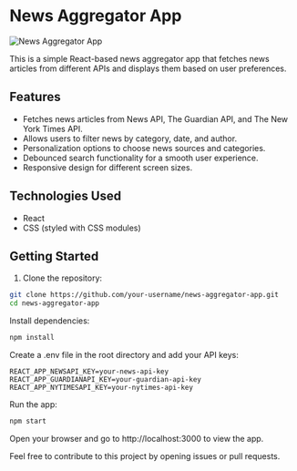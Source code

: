 # News Aggregator App

![News Aggregator App](https://ss-web.ru/assets/images/tz-agregator.png)

This is a simple React-based news aggregator app that fetches news articles from different APIs and displays them based on user preferences.

## Features

- Fetches news articles from News API, The Guardian API, and The New York Times API.
- Allows users to filter news by category, date, and author.
- Personalization options to choose news sources and categories.
- Debounced search functionality for a smooth user experience.
- Responsive design for different screen sizes.

## Technologies Used

- React
- CSS (styled with CSS modules)

## Getting Started

1. Clone the repository:

```bash
git clone https://github.com/your-username/news-aggregator-app.git
cd news-aggregator-app
```
Install dependencies:
		
```bash
npm install
```
Create a .env file in the root directory and add your API keys:

```env
REACT_APP_NEWSAPI_KEY=your-news-api-key
REACT_APP_GUARDIANAPI_KEY=your-guardian-api-key
REACT_APP_NYTIMESAPI_KEY=your-nytimes-api-key
```

Run the app:

```bash
npm start
```
Open your browser and go to http://localhost:3000 to view the app.

Feel free to contribute to this project by opening issues or pull requests.

<!-- This project is licensed under the MIT License - see the LICENSE file for details. -->
